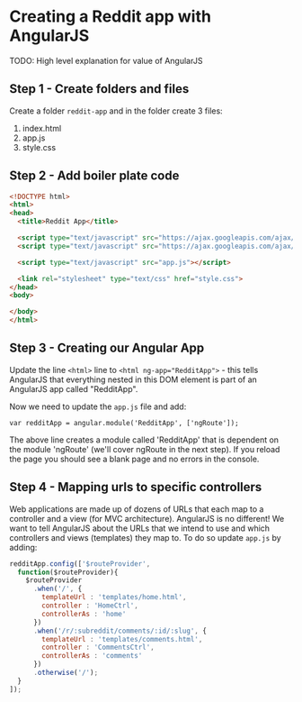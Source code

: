 # Creating a Reddit app with AngularJS

TODO: High level explanation for value of AngularJS

## Step 1 - Create folders and files

Create a folder `reddit-app` and in the folder create 3 files:

1. index.html
2. app.js
3. style.css

## Step 2 - Add boiler plate code 

```html
<!DOCTYPE html>
<html>
<head>
  <title>Reddit App</title>

  <script type="text/javascript" src="https://ajax.googleapis.com/ajax/libs/angularjs/1.4.0/angular.min.js"></script>
  <script type="text/javascript" src="https://ajax.googleapis.com/ajax/libs/angularjs/1.4.0/angular-route.min.js"></script>

  <script type="text/javascript" src="app.js"></script>

  <link rel="stylesheet" type="text/css" href="style.css">
</head>
<body>

</body>
</html>
```

## Step 3 - Creating our Angular App

Update the line `<html>` line to `<html ng-app="RedditApp">` - this tells AngularJS that everything nested in this DOM element is part of an AngularJS app called "RedditApp".

Now we need to update the `app.js` file and add:

```
var redditApp = angular.module('RedditApp', ['ngRoute']);
```

The above line creates a module called 'RedditApp' that is dependent on the module 'ngRoute' (we'll cover ngRoute in the next step). If you reload the page you should see a blank page and no errors in the console.

## Step 4 - Mapping urls to specific controllers

Web applications are made up of dozens of URLs that each map to a controller and a view (for MVC architecture). AngularJS is no different! We want to tell AngularJS about the URLs that we intend to use and which controllers and views (templates) they map to. To do so update `app.js` by adding:

```javascript
redditApp.config(['$routeProvider',
  function($routeProvider){
    $routeProvider
      .when('/', {
        templateUrl : 'templates/home.html',
        controller : 'HomeCtrl',
        controllerAs : 'home'
      })
      .when('/r/:subreddit/comments/:id/:slug', {
        templateUrl : 'templates/comments.html',
        controller : 'CommentsCtrl',
        controllerAs : 'comments'
      })
      .otherwise('/');
  }
]);
```